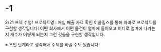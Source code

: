 # -1
3/21 프젝 수업1
프로젝트명 : 매입 매출 자료 확인
이클립스를 통해 자바로 프로젝트를 구현할 생각입니다!
어떤 회사에서 어떤 물건이 얼마에 들어오고 어디로 얼마에 나가는지
개수가 어떻게 되는지 그런 것들을 구현할 생각입니다.

※ 초안 단계라고 생각해서 주제를 바꿀 수도 있습니다!
